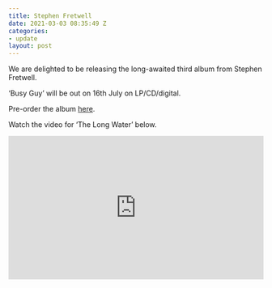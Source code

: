 ```yaml
---
title: Stephen Fretwell
date: 2021-03-03 08:35:49 Z
categories:
- update
layout: post
---
```


We are delighted to be releasing the long-awaited third album from Stephen Fretwell.

‘Busy Guy’ will be out on 16th July on LP/CD/digital.

Pre-order the album <a href="https://ffm.to/sf_busyguy" >here</a>.

Watch the video for ‘The Long Water’ below.
 
<style>.embed-container { position: relative; padding-bottom: 56.25%; height: 0; overflow: hidden; max-width: 100%; } .embed-container iframe, .embed-container object, .embed-container embed { position: absolute; top: 0; left: 0; width: 100%; height: 100%; }</style><div class='embed-container'><iframe src='https://www.youtube.com/embed/de_yQqNeTRk' frameborder='0' allowfullscreen></iframe></div>
<p> </p>
